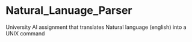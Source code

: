 # Natural_Lanuage_Parser
University AI assignment that translates Natural language (english) into a UNIX command
